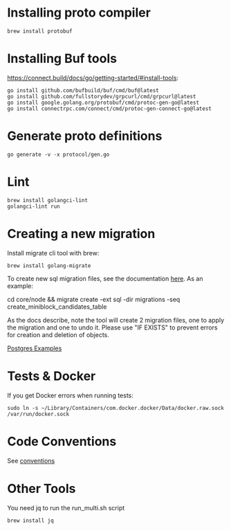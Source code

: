 # Installing proto compiler

    brew install protobuf

# Installing Buf tools

https://connect.build/docs/go/getting-started/#install-tools:

    go install github.com/bufbuild/buf/cmd/buf@latest
    go install github.com/fullstorydev/grpcurl/cmd/grpcurl@latest
    go install google.golang.org/protobuf/cmd/protoc-gen-go@latest
    go install connectrpc.com/connect/cmd/protoc-gen-connect-go@latest

# Generate proto definitions

    go generate -v -x protocol/gen.go

# Lint

    brew install golangci-lint
    golangci-lint run

# Creating a new migration

Install migrate cli tool with brew:

    brew install golang-migrate

To create new sql migration files, see the documentation [here](https://github.com/golang-migrate/migrate/blob/master/GETTING_STARTED.md). As an example:

cd core/node && migrate create -ext sql -dir migrations -seq create_miniblock_candidates_table

As the docs describe, note the tool will create 2 migration files, one to apply the migration and one to undo it. Please use "IF EXISTS" to prevent errors for creation and deletion of objects.

[Postgres Examples](https://github.com/golang-migrate/migrate/blob/master/database/postgres/TUTORIAL.md)

# Tests & Docker

If you get Docker errors when running tests:

    sudo ln -s ~/Library/Containers/com.docker.docker/Data/docker.raw.sock /var/run/docker.sock

# Code Conventions

See [conventions](conventions.md)

# Other Tools

You need jq to run the run_multi.sh script

    brew install jq
